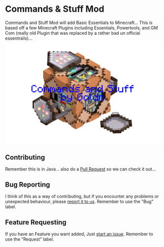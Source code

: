 # Commands & Stuff Mod

Commands and Stuff Mod will add Basic Essentials to Minecraft...
This is based off a few Minecraft Plugins including Essentials, Powertools, and GM Com (really old Plugin that was replaced by a rather bad un official essentrails)...
![Logo Here](/logo_blue.png)

## Contributing
Remember this is in Java... also do a [Pull Request](https://github.com/Goldninja100gn/Commands-Stuff-Mod/compare) so we can check it out...

## Bug Reporting
I think of this as a way of contributing, but if you encounter any problems or unexpected behaviour, please [report it to us](https://github.com/Goldninja100gn/Commands-Stuff-Mod/issues/new).
Remember to use the "Bug" label.

## Feature Requesting
If you have an Feature you want added, Just [start an issue](https://github.com/Goldninja100gn/Commands-Stuff-Mod/issues/new).
Remember to use the "Request" label.
